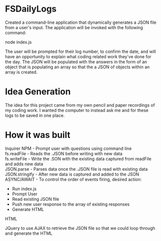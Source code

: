# FSDailyLogs

Created a command-line application that dynamically generates a JSON file from a user's input. The application will be invoked with the following command:

node index.js 

The user will be prompted for their log number, to confirm the date, and will have an opportunity to explain what coding related work they've done for the day. The 
JSON will be populated with the answers in the form of an object that is populating an array so that the a JSON of objects within an array is created. 

# Idea Generation 

The idea for this project came from my own pencil and paper recordings of my coding work. I wanted the computer to instead ask me and for these logs to be saved in one
place. 

# How it was built

Inquirer NPM - Prompt user with questions using command line  
fs.readFile - Reads the .JSON before writing with new data  
fs.writeFile - Write the .SON with the existing data captured from readFile and adds new data  
JSON.parse - Parses data once the .JSON file is read with existing data  
JSON.stringify - After new data is captured and added to the JSON  
ASYNC/AWAIT - To control the order of events firing, desired action:
  * Run index.js
  * Prompt User
  * Read existing JSON file 
  * Push new user response to the array of existing responses 
  * Generate HTML 

HTML 

JQuery to use AJAX to retrieve the JSON file so that we could loop through and generate the HTML

